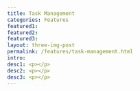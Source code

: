 ```yaml
---
title: Task Management
categories: Features
featured1:
featured2:
featured3:
layout: three-img-post
permalink: /features/task-management.html
intro:
desc1: <p></p>
desc2: <p></p>
desc3: <p></p>
---
```

